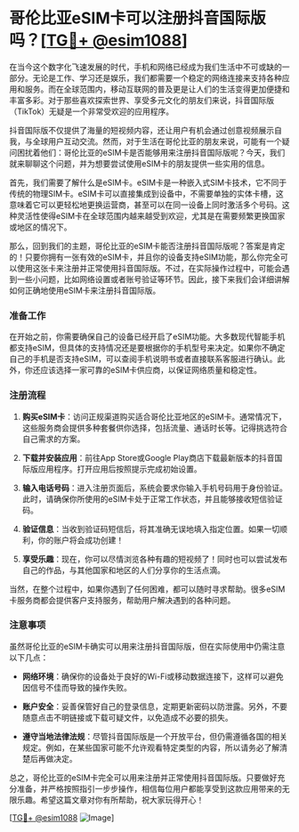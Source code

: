 # 哥伦比亚eSIM卡可以注册抖音国际版吗？[[TG💪+ @esim1088](https://t.me/s/esim1088)]

在当今这个数字化飞速发展的时代，手机和网络已经成为我们生活中不可或缺的一部分。无论是工作、学习还是娱乐，我们都需要一个稳定的网络连接来支持各种应用和服务。而在全球范围内，移动互联网的普及更是让人们的生活变得更加便捷和丰富多彩。对于那些喜欢探索世界、享受多元文化的朋友们来说，抖音国际版（TikTok）无疑是一个非常受欢迎的应用程序。

抖音国际版不仅提供了海量的短视频内容，还让用户有机会通过创意视频展示自我，与全球用户互动交流。然而，对于生活在哥伦比亚的朋友来说，可能有一个疑问困扰着他们：哥伦比亚的eSIM卡是否能够用来注册抖音国际版呢？今天，我们就来聊聊这个问题，并为想要尝试使用eSIM卡的朋友提供一些实用的信息。

首先，我们需要了解什么是eSIM卡。eSIM卡是一种嵌入式SIM卡技术，它不同于传统的物理SIM卡。eSIM卡可以直接集成到设备中，不需要单独的实体卡槽，这意味着它可以更轻松地更换运营商，甚至可以在同一设备上同时激活多个号码。这种灵活性使得eSIM卡在全球范围内越来越受到欢迎，尤其是在需要频繁更换国家或地区的情况下。

那么，回到我们的主题，哥伦比亚的eSIM卡能否注册抖音国际版呢？答案是肯定的！只要你拥有一张有效的eSIM卡，并且你的设备支持eSIM功能，那么你完全可以使用这张卡来注册并正常使用抖音国际版。不过，在实际操作过程中，可能会遇到一些小问题，比如网络设置或者账号验证等环节。因此，接下来我们会详细讲解如何正确地使用eSIM卡来注册抖音国际版。

### 准备工作

在开始之前，你需要确保自己的设备已经开启了eSIM功能。大多数现代智能手机都支持eSIM，但具体的支持情况还是要根据你的手机型号来决定。如果你不确定自己的手机是否支持eSIM，可以查阅手机说明书或者直接联系客服进行确认。此外，你还应该选择一家可靠的eSIM卡供应商，以保证网络质量和稳定性。

### 注册流程

1. **购买eSIM卡**：访问正规渠道购买适合哥伦比亚地区的eSIM卡。通常情况下，这些服务商会提供多种套餐供你选择，包括流量、通话时长等。记得挑选符合自己需求的方案。
   
2. **下载并安装应用**：前往App Store或Google Play商店下载最新版本的抖音国际版应用程序。打开应用后按照提示完成初始设置。

3. **输入电话号码**：进入注册页面后，系统会要求你输入手机号码用于身份验证。此时，请确保你所使用的eSIM卡处于正常工作状态，并且能够接收短信验证码。

4. **验证信息**：当收到验证码短信后，将其准确无误地填入指定位置。如果一切顺利，你的账户将会成功创建！

5. **享受乐趣**：现在，你可以尽情浏览各种有趣的短视频了！同时也可以尝试发布自己的作品，与其他国家和地区的人们分享你的生活点滴。

当然，在整个过程中，如果你遇到了任何困难，都可以随时寻求帮助。很多eSIM卡服务商都会提供客户支持服务，帮助用户解决遇到的各种问题。

### 注意事项

虽然哥伦比亚的eSIM卡确实可以用来注册抖音国际版，但在实际使用中仍需注意以下几点：

- **网络环境**：确保你的设备处于良好的Wi-Fi或移动数据连接下，这样可以避免因信号不佳而导致的操作失败。
  
- **账户安全**：妥善保管好自己的登录信息，定期更新密码以防泄露。另外，不要随意点击不明链接或下载可疑文件，以免造成不必要的损失。

- **遵守当地法律法规**：尽管抖音国际版是一个开放平台，但仍需遵循各国的相关规定。例如，在某些国家可能不允许观看特定类型的内容，所以请务必了解清楚后再做决定。

总之，哥伦比亚的eSIM卡完全可以用来注册并正常使用抖音国际版。只要做好充分准备，并严格按照指引一步步操作，相信每位用户都能享受到这款应用带来的无限乐趣。希望这篇文章对你有所帮助，祝大家玩得开心！

[[TG💪+ @esim1088](https://t.me/s/esim1088) ![Image](https://i.postimg.cc/4NQfJmqS/Snipaste-2025-05-13-00-14-12.png)]